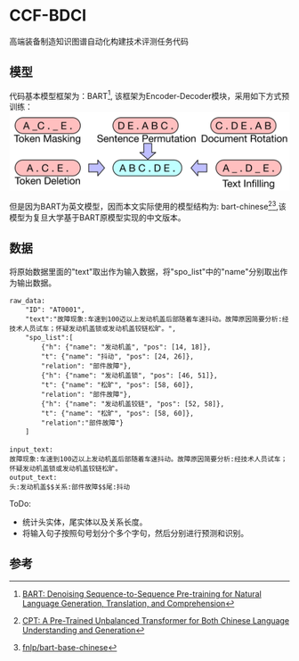 # CCF-BDCI
高端装备制造知识图谱自动化构建技术评测任务代码

## 模型
代码基本模型框架为：BART[^1], 该框架为Encoder-Decoder模块，采用如下方式预训练：
![BART](./BART.png)

但是因为BART为英文模型，因而本文实际使用的模型结构为: bart-chinese[^2][^3],该模型为复旦大学基于BART原模型实现的中文版本。

## 数据
将原始数据里面的"text"取出作为输入数据，将"spo_list"中的"name"分别取出作为输出数据。
```
raw_data:
	"ID": "AT0001",
	"text":"故障现象:车速到100迈以上发动机盖后部随着车速抖动。故障原因简要分析:经技术人员试车；怀疑发动机盖锁或发动机盖铰链松旷。",
	"spo_list":[
		{"h": {"name": "发动机盖", "pos": [14, 18]},
		"t": {"name": "抖动", "pos": [24, 26]},
		"relation": "部件故障"},
		{"h": {"name": "发动机盖锁", "pos": [46, 51]},
		"t": {"name": "松旷", "pos": [58, 60]},
		"relation": "部件故障"},
		{"h": {"name": "发动机盖铰链", "pos": [52, 58]},
		"t": {"name": "松旷", "pos": [58, 60]},
		"relation":"部件故障"}
	]

input_text:
故障现象:车速到100迈以上发动机盖后部随着车速抖动。故障原因简要分析:经技术人员试车；怀疑发动机盖锁或发动机盖铰链松旷。
output_text:
头:发动机盖$$关系:部件故障$$尾:抖动
```

ToDo:

 - 统计头实体，尾实体以及关系长度。
 - 将输入句子按照句号划分个多个字句，然后分别进行预测和识别。


## 参考

[^1]: [BART: Denoising Sequence-to-Sequence Pre-training for Natural Language Generation, Translation, and Comprehension](https://arxiv.org/abs/1910.13461)

[^2]: [CPT: A Pre-Trained Unbalanced Transformer for Both Chinese Language Understanding and Generation](https://arxiv.org/pdf/2109.05729.pdf)

[^3]: [fnlp/bart-base-chinese](https://huggingface.co/fnlp/bart-base-chinese)

